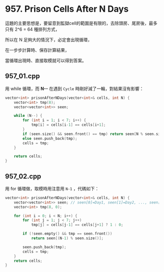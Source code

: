 # 957. Prison Cells After N Days

這題的主要思想是，要留意到監獄cell的範圍是有限的，去除頭房、尾房後，最多只有 2^6 = 64 種排列方式，

所以在 N 足夠大的情況下，必定會出現循環，

在一步步計算時、保存計算結果，

當循環出現時、直接取模就可以得到答案。

## 957_01.cpp

用 while 循環，而 <strong>N--</strong> 在遇到 ```Cycle``` 時剛好減了一輪，對結果沒有影響：

```cpp
vector<int> prisonAfterNDays(vector<int>& cells, int N) {
    vector<int> tmp(8);
    vector<vector<int>> seen;

    while (N--) {
        for (int i = 1; i < 7; i++) {
            tmp[i] = cells[i-1] == cells[i+1];
        }
        if (seen.size() && seen.front() == tmp) return seen[N % seen.size()];
        else seen.push_back(tmp);
        cells = tmp;
    }

    return cells;
}
```

## 957_02.cpp

用 for 循環做，取模時用注意用 ```N-1``` ，代碼如下：

```cpp
vector<int> prisonAfterNDays(vector<int>& cells, int N) {
    vector<vector<int>> seen; // seen[0]=Day1, seen[1]=Day2, ..., seen[N-1]=DayN
    vector<int> tmp(8, 0);

    for (int i = 0; i < N; i++) {
        for (int j = 1; j < 7; j++)
            tmp[j] = cells[j-1] == cells[j+1] ? 1 : 0;

        if (!seen.empty() && tmp == seen.front())
            return seen[(N-1) % seen.size()];

        seen.push_back(tmp);
        cells = tmp;
    }
    return cells;
}
```
